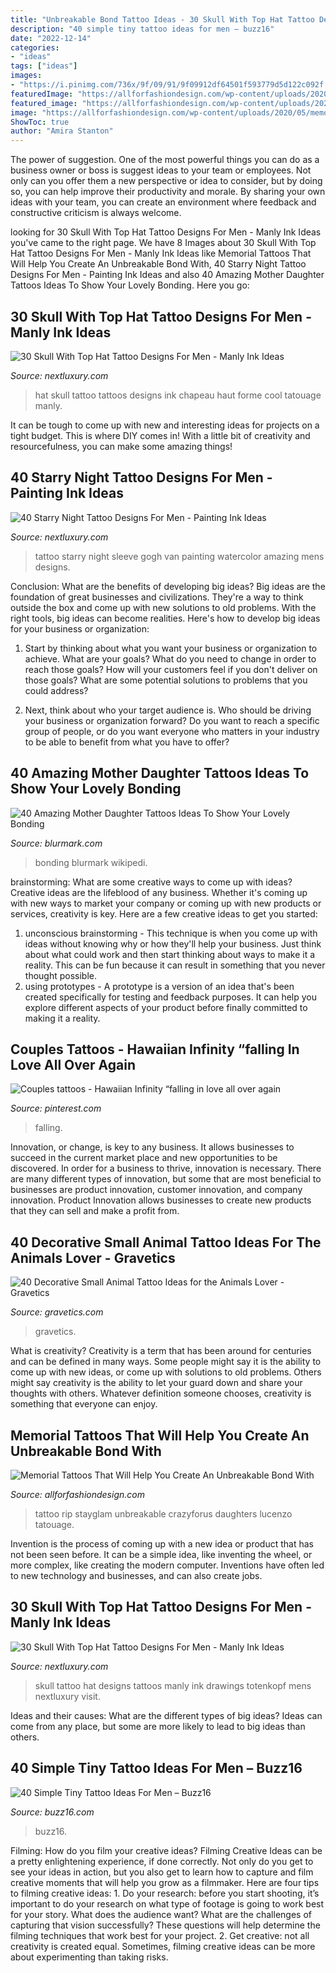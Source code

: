 ```yaml
---
title: "Unbreakable Bond Tattoo Ideas - 30 Skull With Top Hat Tattoo Designs For Men"
description: "40 simple tiny tattoo ideas for men – buzz16"
date: "2022-12-14"
categories:
- "ideas"
tags: ["ideas"]
images:
- "https://i.pinimg.com/736x/9f/09/91/9f09912df64501f593779d5d122c092f.jpg"
featuredImage: "https://allforfashiondesign.com/wp-content/uploads/2020/05/memorial-tattoos-2-600x600.jpg"
featured_image: "https://allforfashiondesign.com/wp-content/uploads/2020/05/memorial-tattoos-2-600x600.jpg"
image: "https://allforfashiondesign.com/wp-content/uploads/2020/05/memorial-tattoos-2-600x600.jpg"
ShowToc: true
author: "Amira Stanton"
---
```



The power of suggestion.
One of the most powerful things you can do as a business owner or boss is suggest ideas to your team or employees. Not only can you offer them a new perspective or idea to consider, but by doing so, you can help improve their productivity and morale. By sharing your own ideas with your team, you can create an environment where feedback and constructive criticism is always welcome.

	

		
looking for 30 Skull With Top Hat Tattoo Designs For Men - Manly Ink Ideas you've came to the right page. We have 8 Images about 30 Skull With Top Hat Tattoo Designs For Men - Manly Ink Ideas like Memorial Tattoos That Will Help You Create An Unbreakable Bond With, 40 Starry Night Tattoo Designs For Men - Painting Ink Ideas and also 40 Amazing Mother Daughter Tattoos Ideas To Show Your Lovely Bonding. Here you go:
		
    
## 30 Skull With Top Hat Tattoo Designs For Men - Manly Ink Ideas

<img loading=lazy src="http://nextluxury.com/wp-content/uploads/forearm-guys-skull-with-top-hat-tattoos.jpg" onerror="this.onerror=null;this.src='https://tse3.mm.bing.net/th?id=OIP.Pq12LmAE8gm9TvfEJFMIsQAAAA&amp;pid=15.1';" alt="30 Skull With Top Hat Tattoo Designs For Men - Manly Ink Ideas">

_Source: nextluxury.com_

>hat skull tattoo tattoos designs ink chapeau haut forme cool tatouage manly. 

	

It can be tough to come up with new and interesting ideas for projects on a tight budget. This is where DIY comes in! With a little bit of creativity and resourcefulness, you can make some amazing things!

    
## 40 Starry Night Tattoo Designs For Men - Painting Ink Ideas

<img loading=lazy src="http://nextluxury.com/wp-content/uploads/amazing-mens-watercolor-starry-night-sleeve-tattoo-ideas.jpg" onerror="this.onerror=null;this.src='https://tse4.mm.bing.net/th?id=OIP.5b48VQFcjbTI-mGdN1oYcgHaGW&amp;pid=15.1';" alt="40 Starry Night Tattoo Designs For Men - Painting Ink Ideas">

_Source: nextluxury.com_

>tattoo starry night sleeve gogh van painting watercolor amazing mens designs. 

	

Conclusion: What are the benefits of developing big ideas?
Big ideas are the foundation of great businesses and civilizations. They're a way to think outside the box and come up with new solutions to old problems. With the right tools, big ideas can become realities. Here's how to develop big ideas for your business or organization:
1. Start by thinking about what you want your business or organization to achieve. What are your goals? What do you need to change in order to reach those goals? How will your customers feel if you don't deliver on those goals? What are some potential solutions to problems that you could address?

2. Next, think about who your target audience is. Who should be driving your business or organization forward? Do you want to reach a specific group of people, or do you want everyone who matters in your industry to be able to benefit from what you have to offer?

    
## 40 Amazing Mother Daughter Tattoos Ideas To Show Your Lovely Bonding

<img loading=lazy src="https://www.blurmark.com/wp-content/uploads/2017/03/Mother-Daughter-Tattoo-Design-12.jpg" onerror="this.onerror=null;this.src='https://tse1.mm.bing.net/th?id=OIP.k8MztsRXk16ZRTbWA9w1JwHaJ4&amp;pid=15.1';" alt="40 Amazing Mother Daughter Tattoos Ideas To Show Your Lovely Bonding">

_Source: blurmark.com_

>bonding blurmark wikipedi. 

	

brainstorming: What are some creative ways to come up with ideas?
Creative ideas are the lifeblood of any business. Whether it's coming up with new ways to market your company or coming up with new products or services, creativity is key. Here are a few creative ideas to get you started: 
1. unconscious brainstorming - This technique is when you come up with ideas without knowing why or how they'll help your business. Just think about what could work and then start thinking about ways to make it a reality. This can be fun because it can result in something that you never thought possible. 
2. using prototypes - A prototype is a version of an idea that's been created specifically for testing and feedback purposes. It can help you explore different aspects of your product before finally committed to making it a reality.

    
## Couples Tattoos - Hawaiian Infinity “falling In Love All Over Again

<img loading=lazy src="https://i.pinimg.com/736x/9f/09/91/9f09912df64501f593779d5d122c092f.jpg" onerror="this.onerror=null;this.src='https://tse3.mm.bing.net/th?id=OIP.oDoyhp7IU2gB75dP4fdhdwHaJ3&amp;pid=15.1';" alt="Couples tattoos - Hawaiian Infinity “falling in love all over again">

_Source: pinterest.com_

>falling. 

	

Innovation, or change, is key to any business. It allows businesses to succeed in the current market place and new opportunities to be discovered. In order for a business to thrive, innovation is necessary. There are many different types of innovation, but some that are most beneficial to businesses are product innovation, customer innovation, and company innovation. Product Innovation allows businesses to create new products that they can sell and make a profit from.

    
## 40 Decorative Small Animal Tattoo Ideas For The Animals Lover - Gravetics

<img loading=lazy src="https://www.gravetics.com/wp-content/uploads/2017/08/Cute-Tattoo.jpg" onerror="this.onerror=null;this.src='https://tse2.mm.bing.net/th?id=OIP.hNtKqYYYOq9CcyUAsW7LAgHaNt&amp;pid=15.1';" alt="40 Decorative Small Animal Tattoo Ideas for the Animals Lover - Gravetics">

_Source: gravetics.com_

>gravetics. 

	

What is creativity?
Creativity is a term that has been around for centuries and can be defined in many ways. Some people might say it is the ability to come up with new ideas, or come up with solutions to old problems. Others might say creativity is the ability to let your guard down and share your thoughts with others. Whatever definition someone chooses, creativity is something that everyone can enjoy.

    
## Memorial Tattoos That Will Help You Create An Unbreakable Bond With

<img loading=lazy src="https://allforfashiondesign.com/wp-content/uploads/2020/05/memorial-tattoos-2-600x600.jpg" onerror="this.onerror=null;this.src='https://tse1.mm.bing.net/th?id=OIP.tvNwNhkAVS7MJasYIMKvOQHaHa&amp;pid=15.1';" alt="Memorial Tattoos That Will Help You Create An Unbreakable Bond With">

_Source: allforfashiondesign.com_

>tattoo rip stayglam unbreakable crazyforus daughters lucenzo tatouage. 

	

Invention is the process of coming up with a new idea or product that has not been seen before. It can be a simple idea, like inventing the wheel, or more complex, like creating the modern computer. Inventions have often led to new technology and businesses, and can also create jobs.

    
## 30 Skull With Top Hat Tattoo Designs For Men - Manly Ink Ideas

<img loading=lazy src="http://nextluxury.com/wp-content/uploads/guys-skull-with-top-hat-tattoo-arm-sketched-design-ideas.jpg" onerror="this.onerror=null;this.src='https://tse1.mm.bing.net/th?id=OIP.paVZnFOm8B5VU0BYvw5rrQHaHa&amp;pid=15.1';" alt="30 Skull With Top Hat Tattoo Designs For Men - Manly Ink Ideas">

_Source: nextluxury.com_

>skull tattoo hat designs tattoos manly ink drawings totenkopf mens nextluxury visit. 

	

Ideas and their causes: What are the different types of big ideas?
Ideas can come from any place, but some are more likely to lead to big ideas than others.

    
## 40 Simple Tiny Tattoo Ideas For Men – Buzz16

<img loading=lazy src="https://buzz16.com/wp-content/uploads/2018/12/Simple-Tiny-Tattoo-Ideas-For-Men-7.jpg" onerror="this.onerror=null;this.src='https://tse1.mm.bing.net/th?id=OIP.11xNrrHcfkzKak3mYWERzAHaHP&amp;pid=15.1';" alt="40 Simple Tiny Tattoo Ideas For Men – Buzz16">

_Source: buzz16.com_

>buzz16. 

	

Filming: How do you film your creative ideas?
Filming Creative Ideas can be a pretty enlightening experience, if done correctly. Not only do you get to see your ideas in action, but you also get to learn how to capture and film creative moments that will help you grow as a filmmaker. Here are four tips to filming creative ideas: 1. Do your research: before you start shooting, it’s important to do your research on what type of footage is going to work best for your story. What does the audience want? What are the challenges of capturing that vision successfully? These questions will help determine the filming techniques that work best for your project. 2. Get creative: not all creativity is created equal. Sometimes, filming creative ideas can be more about experimenting than taking risks.

